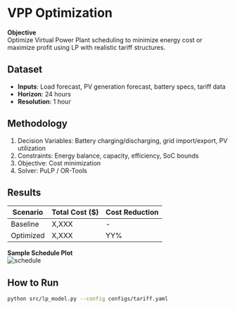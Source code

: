 # VPP Optimization

**Objective**  
Optimize Virtual Power Plant scheduling to minimize energy cost or maximize profit using LP with realistic tariff structures.

## Dataset
- **Inputs**: Load forecast, PV generation forecast, battery specs, tariff data
- **Horizon**: 24 hours
- **Resolution**: 1 hour

## Methodology
1. Decision Variables: Battery charging/discharging, grid import/export, PV utilization
2. Constraints: Energy balance, capacity, efficiency, SoC bounds
3. Objective: Cost minimization
4. Solver: PuLP / OR-Tools

## Results
| Scenario         | Total Cost ($) | Cost Reduction |
|------------------|----------------|----------------|
| Baseline         | X,XXX          | -              |
| Optimized        | X,XXX          | YY%            |

**Sample Schedule Plot**  
![schedule](results/sample_schedule.png)

## How to Run
```bash
python src/lp_model.py --config configs/tariff.yaml
